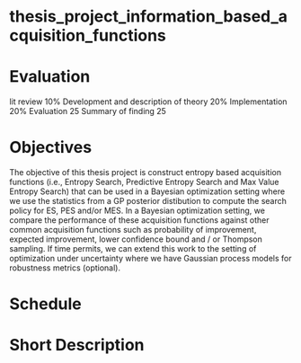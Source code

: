 # thesis_project_information_based_acquisition_functions



# Evaluation
lit review 10%
Development and description of theory 20%
Implementation 20%
Evaluation 25
Summary of finding 25

# Objectives
The objective of this thesis project is construct entropy based acquisition functions (i.e., Entropy Search, Predictive Entropy Search and Max Value Entropy Search) that can be used in a Bayesian optimization setting where we use the statistics from a GP posterior distibution to compute the search policy for ES, PES and/or MES.
In a Bayesian optimization setting, we compare the performance of these acquisition functions against other common acquisition functions such as probability of improvement, expected improvement, lower confidence bound and / or Thompson sampling.
If time permits, we can extend this work to the setting of optimization under uncertainty where we have Gaussian process models for robustness metrics (optional).

# Schedule


# Short Description 